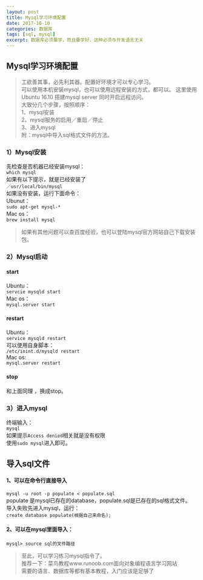 ```yaml
---
layout: post           
title: Mysql学习环境配置  
date: 2017-10-10
categories: 数据库
tags: [sql, mysql]
excerpt: 数据库必须要学，而且要学好，这种必须与开发语言无关
---
```

## Mysql学习环境配置  
>工欲善其事，必先利其器。配置好环境才可以专心学习。   
>可以使用本机安装mysql，也可以使用远程安装的方式，都可以。
>这里使用 Ubuntu 16.10 搭建mysql server 同时开启远程访问。  
>大致分几个步骤，按照顺序：  
>1、mysql安装   
>2、mysql服务的启用／重启／停止  
>3、进入mysql   
>附：mysql中导入sql格式文件的方法。

### 1）Mysql安装  
先检查是否机器已经安装mysql：  
```which mysql```  
如果有以下提示，就是已经安装了   
```／usr/local/bin/mysql```    
如果没有安装，运行下面命令：  
Ubunut：  
``` sudo apt-get mysql-*  ```  
Mac os：  
```brew install mysql```  
>如果有其他问题可以查百度经验，也可以登陆mysql官方网站自己下载安装包。

###  2）Mysql启动  
#### start
Ubuntu：  
```servcie mysqld start```  
Mac os：  
```mysql.server start```  
#### restart  
Ubuntu：  
```service mysqld restart```  
可以使用自身脚本：  
```/etc/inint.d/mysqld restart```  
Mac os:  
```mysql.server restart```  
#### stop  
和上面同理 ，换成stop。   
### 3）进入mysql  
终端输入：  
```mysql```  
如果提示```Access denied```相关就是没有权限  
使用```sudo mysql```进入即可。  

## 导入sql文件  
#### 1、可以在命令行直接导入  

```mysql -u root -p populate < populate.sql ```  
populate 是mysql已存在的database，populate.sql是已存在的sql格式文件。  
导入失败先进入mysql，运行：  
```create database populate(根据自己来命名);```  
#### 2、可以在mysql里面导入：  
```mysql> source sql的文件路径  ```  

>至此，可以学习练习mysql指令了。  
>推荐一下：菜鸟教程www.runoob.com面向对象编程语言学习网站  
>需要的语言、数据库等都有基本教程，入门应该是足够了  